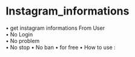 # Instagram_informations
• get instagram informations From User  
• No Login  
• No problem  
• No stop 
• No ban 
• for free 
• How to use : 
